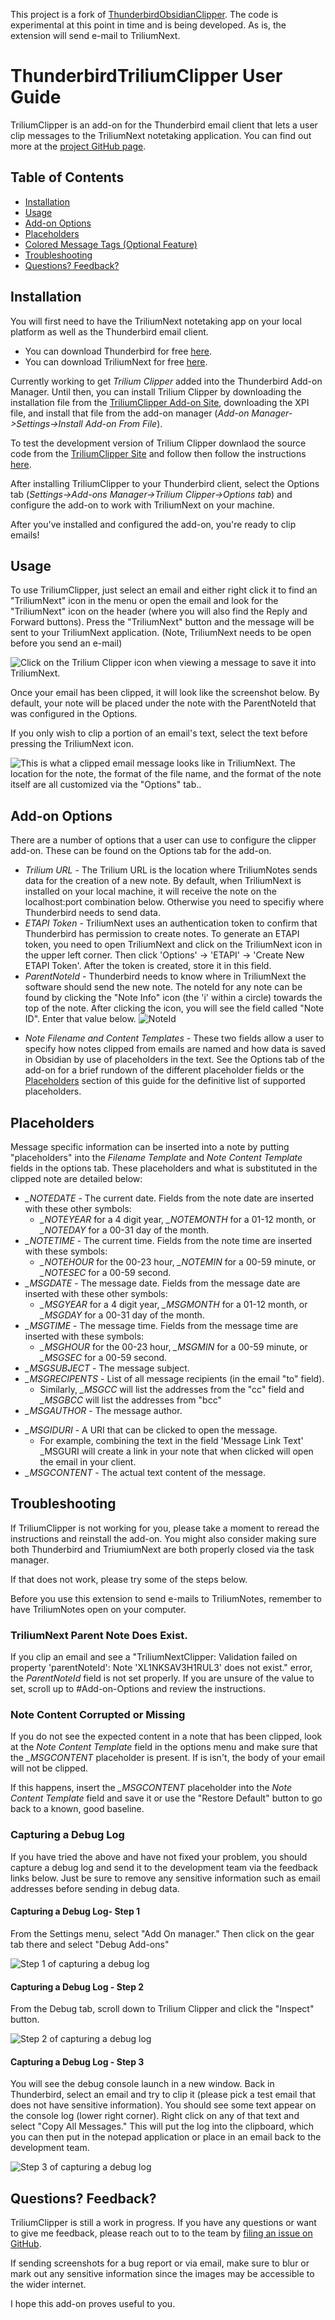 This project is a fork of [ThunderbirdObsidianClipper](https://github.com/KNHaw/ThunderbirdObsidianClipper). The code is experimental at this point in time and is being developed. As is, the extension will send e-mail to TriliumNext.

# ThunderbirdTriliumClipper User Guide
TriliumClipper is an add-on for the Thunderbird email client that lets a user clip messages to the TriliumNext notetaking application. You can find out more at the <!--[Thunderbird add-on page](https://addons.thunderbird.net/en-US/thunderbird/addon/obsidianclipper/) or [at the -->  [project GitHub page](https://github.com/0xbismarck/ThunderbirdTriliumClipper/).


## Table of Contents
- [Installation](#Installation)
- [Usage](#Usage)
- [Add-on Options](#Add-on-Options)
- [Placeholders](#Placeholders)
- [Colored Message Tags (Optional Feature)](#Colored-Message-Tags-Optional-Feature)
- [Troubleshooting](#Troubleshooting)
- [Questions? Feedback?](#Questions-Feedback)

## Installation
You will first need to have the TriliumNext notetaking app on your local platform as well as the Thunderbird email client.
  - You can download Thunderbird for free [here](https://www.thunderbird.net/en-US/download/).
  - You can download TriliumNext for free [here](https://github.com/TriliumNext/Notes/releases).

Currently working to get *Trilium Clipper* added into the Thunderbird Add-on Manager. Until then, you can install Trilium Clipper by downloading the installation file from the [TriliumClipper Add-on Site](https://github.com/0xbismarck/ThunderbirdTriliumClipper/releases/), downloading the XPI file, and install that file from the add-on manager (*Add-on Manager->Settings->Install Add-on From File*).
  <!--- You can install the *Trilium Clipper* add-on into Thunderbird in two ways:
    <!-- - By searching for "ObsdianClipper" in the Add-on mMnager (*Settings->Add-ons Manager*).
    - Or by downloading a file from the [Thunderbird Add-on Site](https://addons.thunderbird.net/en-US/thunderbird/addon/obsidianclipper/), clicking the "Download Now" button to get an XPI file, and installing that file from the add-on manager (*Add-on Manager->Settings->Install Add-on From File*). -->
To test the development version of Trilium Clipper downlaod the source code from the [TriliumClipper Site](https://github.com/0xbismarck/ThunderbirdTriliumClipper) and follow then follow the instructions [here](https://developer.thunderbird.net/add-ons/hello-world-add-on#installing).

After installing TriliumClipper to your Thunderbird client, select the Options tab (*Settings->Add-ons Manager->Trilium Clipper->Options tab*) and configure the add-on to work with TriliumNext on your machine.
<!-- ![Here is what the *Options* tab looks like](docs/OptionsTab.png) 
@todo - add this back in later-->


After you've installed and configured the add-on, you're ready to clip emails!

## Usage
To use TriliumClipper, just select an email and either right click it to find an "TriliumNext" icon in the menu or open the email and look for the "TriliumNext" icon on the header (where you will also find the Reply and Forward buttons). Press the "TriliumNext" button and the message will be sent to your TriliumNext application. (Note, TriliumNext needs to be open before you send an e-mail)

![Click on the Trilium Clipper icon when viewing a message to save it into TriliumNext.](./MessagePane.png)

Once your email has been clipped, it will look like the screenshot below. By default, your note will be placed under the note with the ParentNoteId that was configured in the Options.

If you only wish to clip a portion of an email's text, select the text before pressing the TriliumNext icon.

![This is what a clipped email message looks like in TriliumNext. The location for the note, the format of the file name, and the format of the note itself are all customized via the "Options" tab..](./ClippedNote.png)

## Add-on Options
There are a number of options that a user can use to configure the clipper add-on. These can be found on the Options tab for the add-on.

- *Trilium URL* - The Trilium URL is the location where TriliumNotes sends data for the creation of a new note. By default, when TriliumNext is installed on your local machine, it will receive the note on the localhost:port combination below. Otherwise you need to specifiy where Thunderbird needs to send data.
- *ETAPI Token* - TriliumNext uses an authentication token to confirm that Thunderbird has permission to create notes. To generate an ETAPI token, you need to open TriliumNext and click on the TriliumNext icon in the upper left corner. Then click 'Options' -> 'ETAPI' -> 'Create New ETAPI Token'. After the token is created, store it in this field.
- *ParentNoteId* - Thunderbird needs to know where in TriliumNext the software should send the new note. The noteId for any note can be found by clicking the "Note Info" icon (the 'i' within a circle) towards the top of the note. After clicking the icon, you will see the field called "Note ID". Enter that value below.
![NoteId](./noteID.png)

<!--- *Message Attachments (Optional Feature)* - To save email attachments with clipped emails, do the following:
    - Set the checkbox labeled "Enable saving of email attachments" and save the setting. Because the configuration steps
    below need to be run before attachments can be saved, ObsidianClipper requires this manual step and will not
    by default save attachments.
    - Choose a location inside your Obsidian vault where the attachment files should go and enter the path to it 
    in the "Attachment Save Folder" field. This should be relative to the Obsidian vault's root directory.
    For example, setting this parameter to 'business/important emails/_resources' would place
    your clipped emails into a '_resources' folder beneath 'business/important emails'
    inside your vault. This value is what sets the path to attachments in the _MSGATTACHMENTLIST template, below.
    If not properly set your clipped email will not point to the clipped attachments.
    - ObsidianClipper can't change the default location to save files like attachments, so 
    read the section "Attachment Permissions" carefully to set the path for saving files. -->
- *Note Filename and Content Templates* - These two fields allow a user to specify how notes clipped from emails are named and how 
  data is saved in Obsidian by use of placeholders in the text. See the Options tab of the add-on for a brief rundown of the
  different placeholder fields or the [Placeholders](#Placeholders) section of this guide for the definitive list of
  supported placeholders.


## Placeholders
Message specific information can be inserted into a note by putting "placeholders" into the *Filename Template* and *Note Content Template* fields in the options tab.
These placeholders and what is substituted in the clipped note are detailed below:
- *_NOTEDATE* - The current date. Fields from the note date are inserted with these other symbols:
    - *_NOTEYEAR* for a 4 digit year, *_NOTEMONTH* for a 01-12 month, or *_NOTEDAY* for a 00-31 day of the month.
- *_NOTETIME* - The current time. Fields from the note time are inserted with these symbols:
    - *_NOTEHOUR* for the 00-23 hour, *_NOTEMIN* for a 00-59 minute, or *_NOTESEC* for a 00-59 second.
- *_MSGDATE* - The message date. Fields from the message date are inserted with these other symbols:
    - *_MSGYEAR* for a 4 digit year, *_MSGMONTH* for a 01-12 month, or *_MSGDAY* for a 00-31 day of the month.
- *_MSGTIME* - The message time. Fields from the message time are inserted with these symbols:
    - *_MSGHOUR* for the 00-23 hour, *_MSGMIN* for a 00-59 minute, or *_MSGSEC* for a 00-59 second.
- *_MSGSUBJECT* - The message subject.
- *_MSGRECIPENTS* - List of all message recipients (in the email "to" field).
    - Similarly, *_MSGCC* will list the addresses from the "cc" field and *_MSGBCC* will list the addresses from "bcc"
- *_MSGAUTHOR* - The message author.
<!--- *_MSGATTACHMENTLIST* - A markdown list of links to message attachments saved to Obsidian. If no message attachments were saved, returns the string "none."-->
- *_MSGIDURI* - A URI that can be clicked to open the message.
    - For example, combining the text in the field 'Message Link Text' _MSGURI will create a link in your note that when clicked will open the email in your client.
- *_MSGCONTENT* - The actual text content of the message.
    

## Troubleshooting
If TriliumClipper is not working for you, please take a moment to reread the instructions and reinstall the add-on. You might also consider making sure both Thunderbird and TriumiumNext are both properly closed via the task manager. 

If that does not work, please try some of the steps below.

Before you use this extension to send e-mails to TriliumNotes, remember to have TriliumNotes open on your computer.

### TriliumNext Parent Note Does Exist.
If you clip an email and see a "TriliumNextClipper: Validation failed on property 'parentNoteId': Note 'XL1NKSAV3H1RUL3' does not exist." error, the *ParentNoteId* field is not set properly. If you are unsure of the value to set, scroll up to #Add-on-Options and review the instructions.


<!-- ### Unable to Save Email Attachments
The attachment clipping feature was added in ObsidianClipper version v4.1 in July of 2024. It is unclear what, if any
problems that users might encounter using this feature. If you have a problem, please 
[file an issue on GitHub](https://github.com/KNHaw/ThunderbirdObsidianClipper/issues) so the development team can assist you and 
update this User Guide to refelct the solutions that were found. -->


### Note Content Corrupted or Missing
If you do not see the expected content in a note that has been clipped, look at the *Note Content Template* field in the options menu
and make sure that the *_MSGCONTENT* placeholder is present. If is isn't, the body of your email will not be clipped.

If this happens, insert the *_MSGCONTENT* placeholder into the *Note Content Template* field and save it 
or use the "Restore Default" button to go back to a known, good baseline.

### Capturing a Debug Log
If you have tried the above and have not fixed your problem, you should capture a debug log and send it to the development team via the feedback links below.
Just be sure to remove any sensitive information such as email addresses before sending in debug data.

#### Capturing a Debug Log- Step 1
From the Settings menu, select "Add On manager." Then click on the gear tab there and select "Debug Add-ons"

![Step 1 of capturing a debug log](./debuglog_step1.png)

#### Capturing a Debug Log - Step 2
From the Debug tab, scroll down to Trilium Clipper and click the "Inspect" button.

![Step 2 of capturing a debug log](./debuglog_step2.png)

#### Capturing a Debug Log - Step 3
You will see the debug console launch in a new window. Back in Thunderbird, select an email and try to clip it 
(please pick a test email that does not have sensitive information). 
You should see some text appear on the console log (lower right corner). Right click on any of that text and select "Copy All Messages." 
This will put the log into the clipboard, which you can then put in the notepad application or place in an email back to the development team.

![Step 3 of capturing a debug log](./debuglog_step3.png)


## Questions? Feedback?
TriliumClipper is still a work in progress. If you have any questions or want to give me feedback, please reach out to to the team
by [filing an issue on GitHub](https://github.com/0xbismarck/ThunderbirdTriliumClipper/issues).

If sending screenshots for a bug report or via email, make sure to blur or mark out any sensitive information since the images may be accessible to the wider internet.

I hope this add-on proves useful to you.
